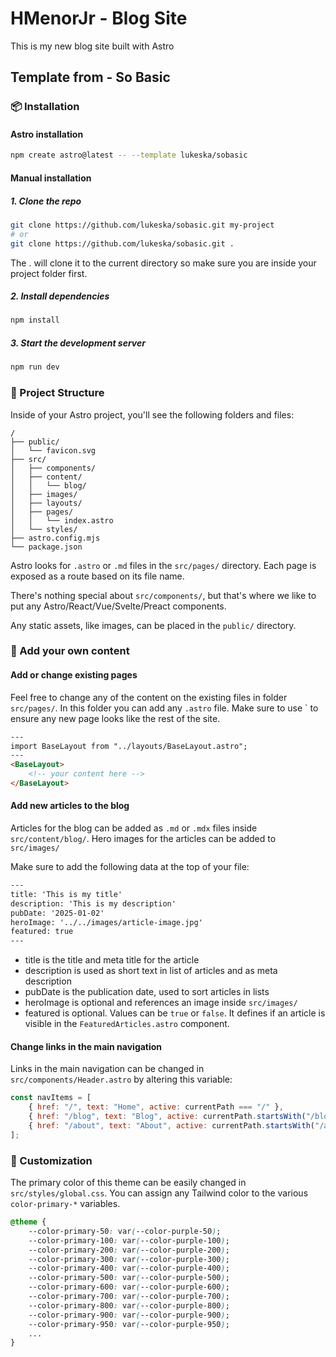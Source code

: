 # HMenorJr - Blog Site

This is my new blog site built with Astro

## Template from - So Basic

### 📦 Installation

#### Astro installation

```sh
npm create astro@latest -- --template lukeska/sobasic
```

#### Manual installation

##### 1. Clone the repo
```sh
git clone https://github.com/lukeska/sobasic.git my-project
# or
git clone https://github.com/lukeska/sobasic.git .
```
The . will clone it to the current directory so make sure you are inside your project folder first.

##### 2. Install dependencies
```sh
npm install
```

##### 3. Start the development server
```sh
npm run dev
```
### 🚀 Project Structure

Inside of your Astro project, you'll see the following folders and files:

```text
/
├── public/               
│   └── favicon.svg 
├── src/
│   ├── components/        
│   ├── content/          
│   │   └── blog/
│   ├── images/
│   ├── layouts/          
│   ├── pages/           
│   │   └── index.astro
│   └── styles/          
├── astro.config.mjs     
└── package.json         
```

Astro looks for `.astro` or `.md` files in the `src/pages/` directory. Each page is exposed as a route based on its file name.

There's nothing special about `src/components/`, but that's where we like to put any Astro/React/Vue/Svelte/Preact components.

Any static assets, like images, can be placed in the `public/` directory.

### 📰 Add your own content

#### Add or change existing pages

Feel free to change any of the content on the existing files in folder `src/pages/`. In this folder you 
can add any `.astro` file. Make sure to use `<BaseLayout> to ensure any new page looks like the rest of the site.

```html
---
import BaseLayout from "../layouts/BaseLayout.astro";
---
<BaseLayout>
    <!-- your content here -->
</BaseLayout>
```

#### Add new articles to the blog

Articles for the blog can be added as `.md` or `.mdx` files inside `src/content/blog/`. Hero images for the articles can be added to `src/images/`

Make sure to add the following data at the top of your file:

```html
---
title: 'This is my title'
description: 'This is my description'
pubDate: '2025-01-02'
heroImage: '../../images/article-image.jpg'
featured: true
---
```

- title is the title and meta title for the article
- description is used as short text in list of articles and as meta description
- pubDate is the publication date, used to sort articles in lists
- heroImage is optional and references an image inside `src/images/`
- featured is optional. Values can be `true` or `false`. It defines if an article is visible in the `FeaturedArticles.astro` component.

#### Change links in the main navigation

Links in the main navigation can be changed in `src/components/Header.astro` by altering this variable:

```javascript
const navItems = [
	{ href: "/", text: "Home", active: currentPath === "/" },
	{ href: "/blog", text: "Blog", active: currentPath.startsWith("/blog") },
	{ href: "/about", text: "About", active: currentPath.startsWith("/about") },
];
```

### 🎨 Customization

The primary color of this theme can be easily changed in `src/styles/global.css`.
You can assign any Tailwind color to the various `color-primary-*` variables.

```css
@theme {
    --color-primary-50: var(--color-purple-50);
    --color-primary-100: var(--color-purple-100);
    --color-primary-200: var(--color-purple-200);
    --color-primary-300: var(--color-purple-300);
    --color-primary-400: var(--color-purple-400);
    --color-primary-500: var(--color-purple-500);
    --color-primary-600: var(--color-purple-600);
    --color-primary-700: var(--color-purple-700);
    --color-primary-800: var(--color-purple-800);
    --color-primary-900: var(--color-purple-900);
    --color-primary-950: var(--color-purple-950);
    ...
}
```
